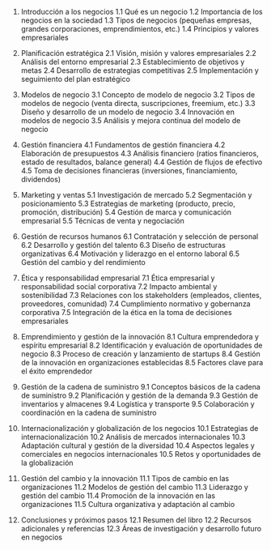 1. Introducción a los negocios
   1.1 Qué es un negocio
   1.2 Importancia de los negocios en la sociedad
   1.3 Tipos de negocios (pequeñas empresas, grandes corporaciones, emprendimientos, etc.)
   1.4 Principios y valores empresariales

2. Planificación estratégica
   2.1 Visión, misión y valores empresariales
   2.2 Análisis del entorno empresarial
   2.3 Establecimiento de objetivos y metas
   2.4 Desarrollo de estrategias competitivas
   2.5 Implementación y seguimiento del plan estratégico

3. Modelos de negocio
   3.1 Concepto de modelo de negocio
   3.2 Tipos de modelos de negocio (venta directa, suscripciones, freemium, etc.)
   3.3 Diseño y desarrollo de un modelo de negocio
   3.4 Innovación en modelos de negocio
   3.5 Análisis y mejora continua del modelo de negocio

4. Gestión financiera
   4.1 Fundamentos de gestión financiera
   4.2 Elaboración de presupuestos
   4.3 Análisis financiero (ratios financieros, estado de resultados, balance general)
   4.4 Gestión de flujos de efectivo
   4.5 Toma de decisiones financieras (inversiones, financiamiento, dividendos)

5. Marketing y ventas
   5.1 Investigación de mercado
   5.2 Segmentación y posicionamiento
   5.3 Estrategias de marketing (producto, precio, promoción, distribución)
   5.4 Gestión de marca y comunicación empresarial
   5.5 Técnicas de venta y negociación

6. Gestión de recursos humanos
   6.1 Contratación y selección de personal
   6.2 Desarrollo y gestión del talento
   6.3 Diseño de estructuras organizativas
   6.4 Motivación y liderazgo en el entorno laboral
   6.5 Gestión del cambio y del rendimiento

7. Ética y responsabilidad empresarial
   7.1 Ética empresarial y responsabilidad social corporativa
   7.2 Impacto ambiental y sostenibilidad
   7.3 Relaciones con los stakeholders (empleados, clientes, proveedores, comunidad)
   7.4 Cumplimiento normativo y gobernanza corporativa
   7.5 Integración de la ética en la toma de decisiones empresariales

8. Emprendimiento y gestión de la innovación
   8.1 Cultura emprendedora y espíritu empresarial
   8.2 Identificación y evaluación de oportunidades de negocio
   8.3 Proceso de creación y lanzamiento de startups
   8.4 Gestión de la innovación en organizaciones establecidas
   8.5 Factores clave para el éxito emprendedor

9. Gestión de la cadena de suministro
   9.1 Conceptos básicos de la cadena de suministro
   9.2 Planificación y gestión de la demanda
   9.3 Gestión de inventarios y almacenes
   9.4 Logística y transporte
   9.5 Colaboración y coordinación en la cadena de suministro

10. Internacionalización y globalización de los negocios
     10.1 Estrategias de internacionalización
     10.2 Análisis de mercados internacionales
     10.3 Adaptación cultural y gestión de la diversidad
     10.4 Aspectos legales y comerciales en negocios internacionales
     10.5 Retos y oportunidades de la globalización

11. Gestión del cambio y la innovación
     11.1 Tipos de cambio en las organizaciones
     11.2 Modelos de gestión del cambio
     11.3 Liderazgo y gestión del cambio
     11.4 Promoción de la innovación en las organizaciones
     11.5 Cultura organizativa y adaptación al cambio

12. Conclusiones y próximos pasos
     12.1 Resumen del libro
     12.2 Recursos adicionales y referencias
     12.3 Áreas de investigación y desarrollo futuro en negocios
